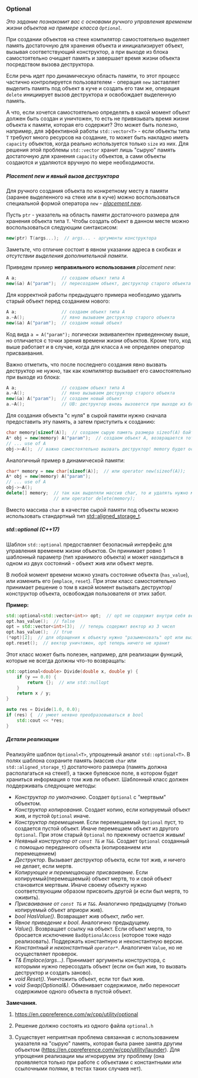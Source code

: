 ### Optional

*Это задание познакомит вас с основами ручного управления временем жизни объектов на примере класса `Optional`.*

При создании объектов на стеке компилятор самостоятельно выделяет память достаточную для хранения объекта и
инициализирует объект, вызывая соответствующий конструктор, а при выходе из блока самостоятельно очищает память и
завершает время жизни объекта посредством вызова деструктора.

Если речь идет про динамическую область памяти, то этот процесс частично контролируется пользователем - операция `new`
заставляет выделить память под объект в куче и создать его там же, операция `delete` инициирует вызов деструктора и
освобождает выделенную память.

А что, если хочется самостоятельно определять в какой момент объект должен быть создан и уничтожен, то есть не
привязывать время жизни объекта к памяти, которая его содержит? Это может быть полезно, например, для эффективной работы
`std::vector<T>` - если объекты типа `T` требуют много ресурсов на создание, то может быть накладно иметь `capacity`
объектов, когда реально используется только `size` из них. Для решения этой проблемы `std::vector` хранит лишь "сырую"
память достаточную для хранения `capacity` объектов, а сами объекты создаются и удаляются вручную по мере необходимости.

##### Placement new и явный вызов деструктора

Для ручного создания объекта по конкретному месту в памяти (заранее выделенного на стеке или в куче) можно
воспользоваться специальной формой оператора `new` - 
[*placement new*](https://ru.wikipedia.org/wiki/New_(C%2B%2B)#Placement_new).

Пусть `ptr` - указатель на область памяти достаточного размера для хранения объекта типа `T`. Чтобы создать объект в
данном месте можно воспользоваться следующим синтаксисом:
```c++
new(ptr) T(args...);  // args... - аргументы конструктора
```

Заметьте, что отличие состоит в явном указании адреса в скобках и *отсутствии выделения дополнительной памяти*.

Приведем пример **неправильного использования** *placement new*:

```c++
A a;                 // создаем объект типа A
new(&a) A("param");  // пересоздаем объект, деструктор старого объекта при этом не вызывается!
```

Для корректной работы предыдущего примера необходимо удалить старый объект перед созданием нового:
```c++
A a;                 // создаем объект типа A
a.~A();              // явно вызываем деструктор старого объекта
new(&a) A("param");  // создаем новый объект
```

Код вида `a = A("param");` логически эквивалентен приведенному выше, но отличается с точки зрения времени жизни
объектов. Кроме того, код выше работает и в случае, когда для класса `A` не определен оператор присваивания.

Важно отметить, что после последнего создания явно вызвать деструктор не нужно, так как компилятор вызывает его
самостоятельно при выходе из блока:
```c++
A a;                 // создаем объект типа A
a.~A();              // явно вызываем деструктор старого объекта
new(&a) A("param");  // создаем новый объект
a.~A();              // UB: деструктор вновь вызовется при выходе из блока
```

Для создания объекта "с нуля" в сырой памяти нужно сначала предоставить эту память, а затем приступить к созданию:

```c++
char memory[sizeof(A)];  // создаем сырую память размера sizeof(A) байт
A* obj = new(memory) A("param");  // создаем объект A, возвращается тот же указатель, но типа A*
// ... use of A
obj->~A();  // важно самостоятельно вызвать деструктор! memory будет освобожден как массив char, а не как объект A
```

Аналогичный пример в динамической памяти:
```c++
char* memory = new char[sizeof(A)];  // или operator new(sizeof(A));
A* obj = new(memory) A("param");
// ... use of A
obj->~A();
delete[] memory;  // так как выделяли массив char, то и удалять нужно массив char
                  // или operator delete(memory);
```

Вместо массива `char` в качестве сырой памяти под объекты можно использовать стандартный тип
[std::aligned_storage_t](https://en.cppreference.com/w/cpp/types/aligned_storage).

##### std::optional (C++17)

Шаблон `std::optional` предоставляет безопасный интерфейс для управления временем жизни объектов. Он принимает ровно 1
шаблонный параметр (тип хранимого объекта) и может находиться в одном из двух состояний - объект жив или объект мертв.

В любой момент времени можно узнать состояние объекта (`has_value`), или изменить его (`emplace`, `reset`). При этом
класс самостоятельно принимает решение о том в какой момент вызывать деструктор/конструктор объекта, освобождая
пользователя от этих забот.

**Пример:**

```c++
std::optional<std::vector<int>> opt;  // opt не содержит внутри себя вектора (даже пустого)
opt.has_value();  // false
opt = std::vector<int>(3);  // теперь содержит вектор из 3 чисел
opt.has_value();  // true
(*opt)[2];  // для обращения к объекту нужно "разыменовать" opt или вызвать метод value()
opt.reset();  // вектор уничтожен, opt теперь ничего не хранит
```

Этот класс может быть полезен, например, для реализации функций, которые не всегда должны что-то возвращать:

```c++
std::optional<double> Divide(double x, double y) {
    if (y == 0.0) {
        return {};  // или std::nullopt
    }
    return x / y;
}

auto res = Divide(1.0, 0.0);
if (res) {  // умеет неявно преобразовываться в bool
    std::cout << *res;
}
```

##### Детали реализации

Реализуйте шаблон `Optional<T>`, упрощенный аналог `std::optional<T>`. В полях шаблона сохраните память (массив `char`
или `std::aligned_storage_t`) достаточного размера (память должна располагаться на стеке!), а также булевское поле, в
котором будет храниться информация о том жив ли объект. Шаблонный класс должен поддерживать следующие методы:

* *Конструктор по умолчанию*. Создает `Optional` с "мертвым" объектом.
* *Конструктор копирования*. Создает копию, если копируемый объект жив, и пустой `Optional` иначе.
* *Конструктор перемещения*. Если перемещаемый `Optional` пуст, то создается пустой объект. Иначе перемещаем объект из
другого `Optional`. При этом старый `Optional` по прежнему остается живым!
* *Неявный конструктор от `const T&` и `T&&`*. Создает `Optional` созданный с помощью переданного объекта (копированием
  или перемещением)
* *Деструктор*. Вызывает деструктор объекта, если тот жив, и ничего не делает, если мертв.
* *Копирующее и перемещающее присваивание*. Если копируемый(перемещаемый) объект мертв, то и свой объект становится
  мертвым. Иначе своему объекту нужно соответствующим образом присвоить другой (и если был мертв, то оживить).
* *Присваивание от `const T&` и `T&&`*. Аналогично предыдущему (только копируемый объект априори жив).
* *bool HasValue()*. Возвращает жив объект, либо нет.
* *Явное приведение к bool*. Аналогично предыдущему.
* *Value()*. Возвращает ссылку на объект. Если объект мертв, то бросается исключение `BadOptionalAccess`
  (которое тоже надо реализовать). Поддержать константную и неконстантную версии.
* *Константный и неконстантный `operator*`*. Аналогичен `Value`, но не осуществляет проверок.
* *T& Emplace(args...)*. Принимает аргументы конструктора, с которыми нужно пересоздать объект (если он был жив, то
  вызвать деструктор и создать заново).
* *void Reset()*. Уничтожить объект, если тот был жив.
* *void Swap(Optional&)*. Обменивает содержимое, либо переносит содержимое одного объекта в пустой объект.

**Замечания.**

1. https://en.cppreference.com/w/cpp/utility/optional

2. Решение должно состоять из одного файла `optional.h`

3. Существует неприятная проблема связанная с использованием указателя на "сырую" память, которая была ранее занята
   другим объектом (https://en.cppreference.com/w/cpp/utility/launder). Для упрощения реализации мы игнорируем эту
   проблему (она проявляется только при работе с объектами с константными или ссылочными полями, в тестах таких случаев
   нет).
